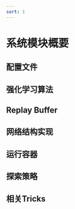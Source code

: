 ```yaml
---
sort: 1
---
```


# 系统模块概要

## 配置文件

## 强化学习算法

## Replay Buffer

## 网络结构实现

## 运行容器

## 探索策略

## 相关Tricks

